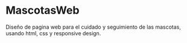 # MascotasWeb
Diseño de pagina web para el cuidado y seguimiento de las mascotas, usando html, css y responsive design.
